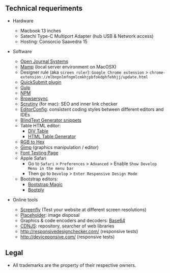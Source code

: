 ## Technical requeriments ##

* Hardware
     - Macbook 13 inches
     - Satechi Type-C Multiport Adapter (hub USB & Network access)
     - Hosting: Consorcio Saavedra 15
* Software
     - [Open Journal Systems](https://pkp.sfu.ca/ojs/)
     - [Mamp](https://www.mamp.info) (local server environment on MacOSX)
     - Designer rule (aka `screen ruler`): `Google Chrome extension` > `chrome-extension://mlbnpnlmfngmlcmkhjpbfokdphfehhjj/update.html`
     - [QuickSubmit plugin](https://github.com/pkp/quickSubmit)
     - [Gulp](https://gulpjs.com/)
     - [NPM](https://www.npmjs.com/)
     - [Browsersync](https://browsersync.io/)
     - [Scrutiny](http://peacockmedia.software/mac/scrutiny/) (for mac): SEO and inner link checker
     - [EditorConfig](https://editorconfig.org/#download): consistent coding styles between different editors and IDEs
     - [BlindText Generator snippets](http://www.blindtextgenerator.com/snippets)
     - Table HTML editor:
          * [DIV Table](https://divtable.com/generator/)
          * [HTML Table Generator](https://www.tablesgenerator.com/html_tables)
     - [RGB to Hex](https://www.google.com.ar/search?q=rgb+to+hex&oq=rgb+to&aqs=chrome.0.0l2j69i57j0l3.2825j1j1&sourceid=chrome&ie=UTF-8)
     - [Gimp](https://www.gimp.org/) (graphics manipulation / editor)
     - [Font Testing Page](https://github.com/impallari/Font-Testing-Page/)
     - Apple Safari
          * Go to `Safari` > `Preferences` > `Advanced` > Enable `Show Develop Menu in the menu bar`
          * Then go to `Develop` > `Enter Responsive Design Mode`
     - Bootstrap editors:
          * [Bootstrap Magic](https://pikock.github.io/bootstrap-magic/)
          * [Bootply](https://www.bootply.com/)

* Online tools
     - [Screenfly](http://quirktools.com/screenfly/) (Test your website at different screen resolutions)
     - [Placeholder](https://placeholder.com/): image disposal
     - Graphics & code encoders and decoders: [Base64](https://www.base64encode.org/)
     - [CDNJS](https://cdnjs.com/): repository, searcher of web libraries
     - http://responsivedesignchecker.com/ (responsive tests)
     - http://deviceponsive.com/ (responsive tests)

## Legal ##

* All trademarks are the property of their respective owners.